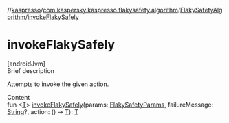 //[kaspresso](../../index.md)/[com.kaspersky.kaspresso.flakysafety.algorithm](../index.md)/[FlakySafetyAlgorithm](index.md)/[invokeFlakySafely](invoke-flaky-safely.md)



# invokeFlakySafely  
[androidJvm]  
Brief description  


Attempts to invoke the given action.

  
Content  
fun <[T](invoke-flaky-safely.md)> [invokeFlakySafely](invoke-flaky-safely.md)(params: [FlakySafetyParams](../../com.kaspersky.kaspresso.params/-flaky-safety-params/index.md), failureMessage: [String](https://kotlinlang.org/api/latest/jvm/stdlib/kotlin/-string/index.html)?, action: () -> [T](invoke-flaky-safely.md)): [T](invoke-flaky-safely.md)  



